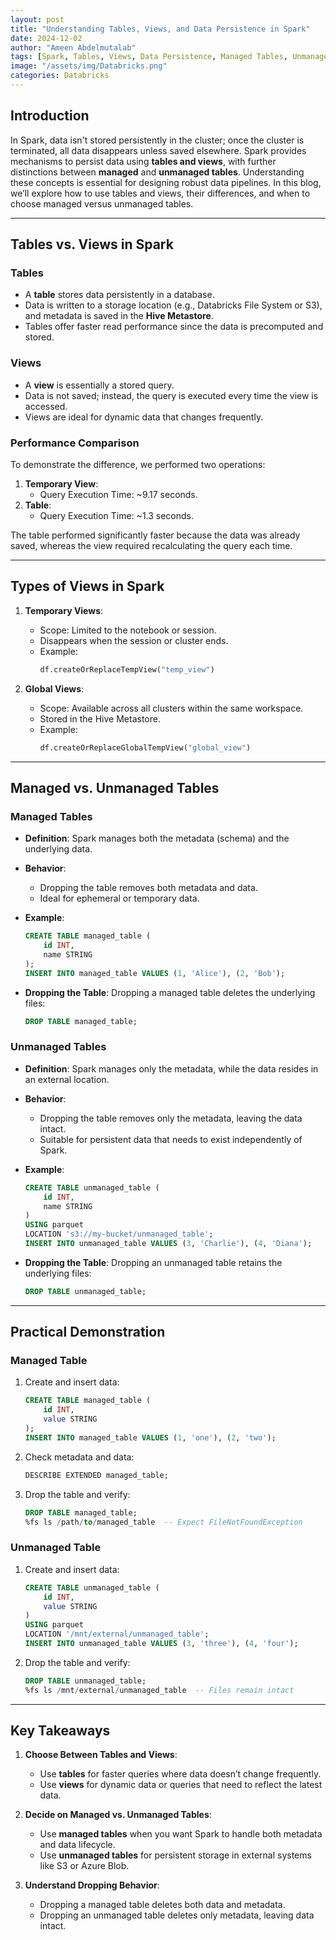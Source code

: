 ```yaml
---
layout: post
title: "Understanding Tables, Views, and Data Persistence in Spark"
date: 2024-12-02
author: "Ameen Abdelmutalab"
tags: [Spark, Tables, Views, Data Persistence, Managed Tables, Unmanaged Tables]
image: "/assets/img/Databricks.png"
categories: Databricks
---
```


## Introduction

In Spark, data isn't stored persistently in the cluster; once the cluster is terminated, all data disappears unless saved elsewhere. Spark provides mechanisms to persist data using **tables and views**, with further distinctions between **managed** and **unmanaged tables**. Understanding these concepts is essential for designing robust data pipelines. In this blog, we’ll explore how to use tables and views, their differences, and when to choose managed versus unmanaged tables.

---

## Tables vs. Views in Spark

### **Tables**
- A **table** stores data persistently in a database.
- Data is written to a storage location (e.g., Databricks File System or S3), and metadata is saved in the **Hive Metastore**.
- Tables offer faster read performance since the data is precomputed and stored.

### **Views**
- A **view** is essentially a stored query.
- Data is not saved; instead, the query is executed every time the view is accessed.
- Views are ideal for dynamic data that changes frequently.

### **Performance Comparison**
To demonstrate the difference, we performed two operations:
1. **Temporary View**:
   - Query Execution Time: ~9.17 seconds.
2. **Table**:
   - Query Execution Time: ~1.3 seconds.

The table performed significantly faster because the data was already saved, whereas the view required recalculating the query each time.

---

## Types of Views in Spark

1. **Temporary Views**:
   - Scope: Limited to the notebook or session.
   - Disappears when the session or cluster ends.
   - Example:
     ```python
     df.createOrReplaceTempView("temp_view")
     ```

2. **Global Views**:
   - Scope: Available across all clusters within the same workspace.
   - Stored in the Hive Metastore.
   - Example:
     ```python
     df.createOrReplaceGlobalTempView("global_view")
     ```

---

## Managed vs. Unmanaged Tables

### **Managed Tables**
- **Definition**: Spark manages both the metadata (schema) and the underlying data.
- **Behavior**:
  - Dropping the table removes both metadata and data.
  - Ideal for ephemeral or temporary data.
- **Example**:
  ```sql
  CREATE TABLE managed_table (
      id INT,
      name STRING
  );
  INSERT INTO managed_table VALUES (1, 'Alice'), (2, 'Bob');
  ```

- **Dropping the Table**:
  Dropping a managed table deletes the underlying files:
  ```sql
  DROP TABLE managed_table;
  ```

### **Unmanaged Tables**
- **Definition**: Spark manages only the metadata, while the data resides in an external location.
- **Behavior**:
  - Dropping the table removes only the metadata, leaving the data intact.
  - Suitable for persistent data that needs to exist independently of Spark.
- **Example**:
  ```sql
  CREATE TABLE unmanaged_table (
      id INT,
      name STRING
  )
  USING parquet
  LOCATION 's3://my-bucket/unmanaged_table';
  INSERT INTO unmanaged_table VALUES (3, 'Charlie'), (4, 'Diana');
  ```

- **Dropping the Table**:
  Dropping an unmanaged table retains the underlying files:
  ```sql
  DROP TABLE unmanaged_table;
  ```

---

## Practical Demonstration

### **Managed Table**
1. Create and insert data:
   ```sql
   CREATE TABLE managed_table (
       id INT,
       value STRING
   );
   INSERT INTO managed_table VALUES (1, 'one'), (2, 'two');
   ```

2. Check metadata and data:
   ```sql
   DESCRIBE EXTENDED managed_table;
   ```

3. Drop the table and verify:
   ```sql
   DROP TABLE managed_table;
   %fs ls /path/to/managed_table  -- Expect FileNotFoundException
   ```

### **Unmanaged Table**
1. Create and insert data:
   ```sql
   CREATE TABLE unmanaged_table (
       id INT,
       value STRING
   )
   USING parquet
   LOCATION '/mnt/external/unmanaged_table';
   INSERT INTO unmanaged_table VALUES (3, 'three'), (4, 'four');
   ```

2. Drop the table and verify:
   ```sql
   DROP TABLE unmanaged_table;
   %fs ls /mnt/external/unmanaged_table  -- Files remain intact
   ```

---

## Key Takeaways

1. **Choose Between Tables and Views**:
   - Use **tables** for faster queries where data doesn’t change frequently.
   - Use **views** for dynamic data or queries that need to reflect the latest data.

2. **Decide on Managed vs. Unmanaged Tables**:
   - Use **managed tables** when you want Spark to handle both metadata and data lifecycle.
   - Use **unmanaged tables** for persistent storage in external systems like S3 or Azure Blob.

3. **Understand Dropping Behavior**:
   - Dropping a managed table deletes both data and metadata.
   - Dropping an unmanaged table deletes only metadata, leaving data intact.


